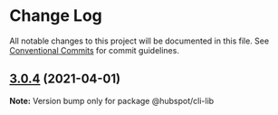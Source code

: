 # Change Log

All notable changes to this project will be documented in this file.
See [Conventional Commits](https://conventionalcommits.org) for commit guidelines.

## [3.0.4](https://github.com/HubSpot/hubspot-cms-tools/compare/v3.0.4-beta.1...v3.0.4) (2021-04-01)

**Note:** Version bump only for package @hubspot/cli-lib
